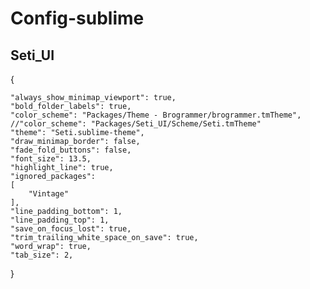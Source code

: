 # Config-sublime

## Seti_UI
{

	"always_show_minimap_viewport": true,
	"bold_folder_labels": true,
	"color_scheme": "Packages/Theme - Brogrammer/brogrammer.tmTheme",
	//"color_scheme": "Packages/Seti_UI/Scheme/Seti.tmTheme"
	"theme": "Seti.sublime-theme",
	"draw_minimap_border": false,
	"fade_fold_buttons": false,
	"font_size": 13.5,
	"highlight_line": true,
	"ignored_packages":
	[
		"Vintage"
	],
	"line_padding_bottom": 1,
	"line_padding_top": 1,
	"save_on_focus_lost": true,
	"trim_trailing_white_space_on_save": true,
	"word_wrap": true,
	"tab_size": 2,
}
